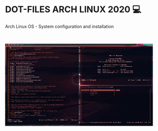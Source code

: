 <h1>DOT-FILES ARCH LINUX 2020 💻</h1>
<p>Arch Linux OS - System configuration and installation</p>
<br><br>
<img src="giphy-dotfiles-arch.gif" height:"700px" width:"700px">
